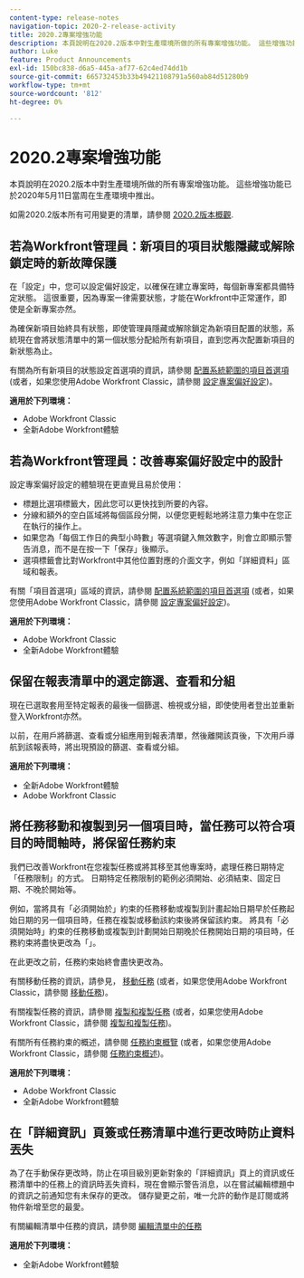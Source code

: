 ```yaml
---
content-type: release-notes
navigation-topic: 2020-2-release-activity
title: 2020.2專案增強功能
description: 本頁說明在2020.2版本中對生產環境所做的所有專案增強功能。 這些增強功能已於2020年5月11日當周在生產環境中推出。
author: Luke
feature: Product Announcements
exl-id: 150bc838-d6a5-445a-af77-62c4ed74dd1b
source-git-commit: 665732453b33b49421108791a560ab84d51280b9
workflow-type: tm+mt
source-wordcount: '812'
ht-degree: 0%

---
```


# 2020.2專案增強功能

本頁說明在2020.2版本中對生產環境所做的所有專案增強功能。 這些增強功能已於2020年5月11日當周在生產環境中推出。

如需2020.2版本所有可用變更的清單，請參閱 [2020.2版本概觀](../../../product-announcements/product-releases/2020.2.-release-activity/2020.2-release-overview.md).

## 若為Workfront管理員：新項目的項目狀態隱藏或解除鎖定時的新故障保護

在「設定」中，您可以設定偏好設定，以確保在建立專案時，每個新專案都具備特定狀態。 這很重要，因為專案一律需要狀態，才能在Workfront中正常運作，即使是全新專案亦然。

為確保新項目始終具有狀態，即使管理員隱藏或解除鎖定為新項目配置的狀態，系統現在會將狀態清單中的第一個狀態分配給所有新項目，直到您再次配置新項目的新狀態為止。

有關為所有新項目的狀態設定首選項的資訊，請參閱 [配置系統範圍的項目首選項](../../../administration-and-setup/set-up-workfront/configure-system-defaults/set-project-preferences.md) (或者，如果您使用Adobe Workfront Classic，請參閱 [設定專案偏好設定](https://one.workfront.com/s/article/Setting-Project-Preferences-1883392298))。

**適用於下列環境：**

* Adobe Workfront Classic
* 全新Adobe Workfront體驗

## 若為Workfront管理員：改善專案偏好設定中的設計

設定專案偏好設定的體驗現在更直覺且易於使用：

* 標題比選項標籤大，因此您可以更快找到所要的內容。
* 分線和額外的空白區域將每個區段分開，以便您更輕鬆地將注意力集中在您正在執行的操作上。
* 如果您為「每個工作日的典型小時數」等選項鍵入無效數字，則會立即顯示警告消息，而不是在按一下「保存」後顯示。
* 選項標籤會比對Workfront中其他位置對應的介面文字，例如「詳細資料」區域和報表。

有關「項目首選項」區域的資訊，請參閱 [配置系統範圍的項目首選項](../../../administration-and-setup/set-up-workfront/configure-system-defaults/set-project-preferences.md) (或者，如果您使用Adobe Workfront Classic，請參閱 [設定專案偏好設定](https://one.workfront.com/s/article/Setting-Project-Preferences-1883392298))。

**適用於下列環境：**

* Adobe Workfront Classic
* 全新Adobe Workfront體驗

## 保留在報表清單中的選定篩選、查看和分組

現在已選取套用至特定報表的最後一個篩選、檢視或分組，即使使用者登出並重新登入Workfront亦然。

以前，在用戶將篩選、查看或分組應用到報表清單，然後離開該頁後，下次用戶導航到該報表時，將出現預設的篩選、查看或分組。

**適用於下列環境：**

* 全新Adobe Workfront體驗
* Adobe Workfront Classic

## 將任務移動和複製到另一個項目時，當任務可以符合項目的時間軸時，將保留任務約束

我們已改善Workfront在您複製任務或將其移至其他專案時，處理任務日期特定「任務限制」的方式。 日期特定任務限制的範例必須開始、必須結束、固定日期、不晚於開始等。

例如，當將具有「必須開始於」約束的任務移動或複製到計畫起始日期早於任務起始日期的另一個項目時，任務在複製或移動該約束後將保留該約束。 將具有「必須開始時」約束的任務移動或複製到計劃開始日期晚於任務開始日期的項目時，任務約束將盡快更改為「」。

在此更改之前，任務約束始終會盡快更改為。

有關移動任務的資訊，請參見， [移動任務](../../../manage-work/tasks/manage-tasks/move-tasks.md) (或者，如果您使用Adobe Workfront Classic，請參閱 [移動任務](https://one.workfront.com/s/article/Moving-Tasks-2081996259))。

有關複製任務的資訊，請參閱 [複製和複製任務](../../../manage-work/tasks/manage-tasks/copy-and-duplicate-tasks.md) (或者，如果您使用Adobe Workfront Classic，請參閱 [複製和複製任務](https://one.workfront.com/s/article/Copy-and-Duplicate-Tasks-218695605))。

有關所有任務約束的概述，請參閱 [任務約束概覽](../../../manage-work/tasks/task-constraints/task-constraint-overview.md) (或者，如果您使用Adobe Workfront Classic，請參閱 [任務約束概述](https://one.workfront.com/s/article/Task-Constraint-Overview-453396848))。

**適用於下列環境：**

* Adobe Workfront Classic
* 全新Adobe Workfront體驗

## 在「詳細資訊」頁簽或任務清單中進行更改時防止資料丟失

為了在手動保存更改時，防止在項目級別更新對象的「詳細資訊」頁上的資訊或任務清單中的任務上的資訊時丟失資料，現在會顯示警告消息，以在嘗試編輯標題中的資訊之前通知您有未保存的更改。 儲存變更之前，唯一允許的動作是訂閱或將物件新增至您的最愛。

有關編輯清單中任務的資訊，請參閱 [編輯清單中的任務](../../../manage-work/tasks/manage-tasks/edit-tasks-in-a-list.md)

**適用於下列環境：**

* 全新Adobe Workfront體驗

